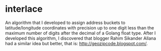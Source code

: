 # interlace
An algorithm that I developed to assign address buckets to latitude/longitude coordinates with precision up to one digit less than the maximum number of digits after the decimal of a Golang float type. After I developed this algorithm, I discovered that blogger Rahim Sikander Allana had a similar idea but better, that is: http://geozipcode.blogspot.com/.
